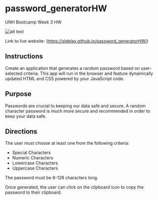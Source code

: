 # password_generatorHW
UNH Bootcamp Week 3 HW

![alt text](images/password_generator.png)


Link to live website: (https://sldelay.github.io/password_generatorHW/)

## Instructions

Create an application that generates a random password based on user-selected criteria. This app will run in the browser and feature dynamically updated HTML and CSS powered by your JavaScript code.

## Purpose

Passwords are crucial to keeping our data safe and secure. A random character password is much more secure and recommended in order to keep your data safe.

## Directions 

The user must choose at least one from the following criteria:

- Special Characters
- Numeric Characters
- Lowercase Characters
- Uppercase Characters

The password must be 8-128 characters long.

Once generated, the user can click on the clipboard icon to copy the password to their clipboard.






